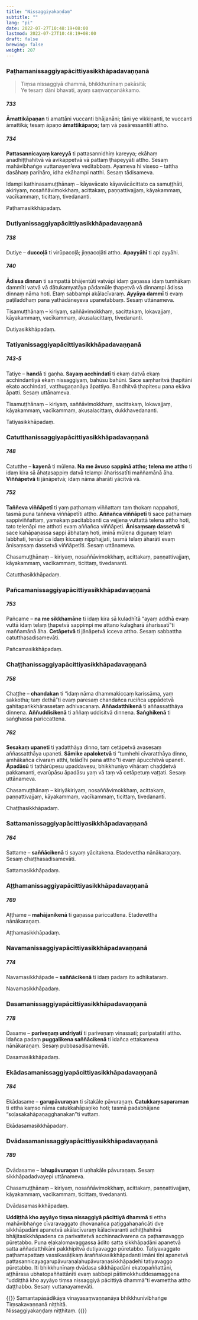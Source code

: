 ```yaml
---
title: "Nissaggiyakaṇḍaṃ"
subtitle: ""
lang: "pi"
date: 2022-07-27T10:48:19+08:00
lastmod: 2022-07-27T10:48:19+08:00
draft: false
brewing: false
weight: 207
---
```


### Paṭhamanissaggiyapācittiyasikkhāpadavaṇṇanā

> Tiṃsa nissaggiyā dhammā, bhikkhunīnaṃ pakāsitā;  
> Ye tesaṃ dāni bhavati, ayaṃ saṃvaṇṇanākkamo.

##### 733

**Āmattikāpaṇan** ti amattāni vuccanti bhājanāni; tāni ye vikkiṇanti, te vuccanti āmattikā; tesaṃ āpaṇo **āmattikāpaṇo;** taṃ vā pasāressantīti attho.

##### 734

**Pattasannicayaṃ kareyyā** ti pattasannidhiṃ kareyya; ekāhaṃ anadhiṭṭhahitvā vā avikappetvā vā pattaṃ ṭhapeyyāti attho. Sesaṃ mahāvibhaṅge vuttanayen’eva veditabbaṃ. Ayameva hi viseso – tattha dasāhaṃ parihāro, idha ekāhampi natthi. Sesaṃ tādisameva.

Idampi kathinasamuṭṭhānaṃ – kāyavācato kāyavācācittato ca samuṭṭhāti, akiriyaṃ, nosaññāvimokkhaṃ, acittakaṃ, paṇṇattivajjaṃ, kāyakammaṃ, vacīkammaṃ, ticittaṃ, tivedananti.

<p class="text-center text-muted">Paṭhamasikkhāpadaṃ.</p>

### Dutiyanissaggiyapācittiyasikkhāpadavaṇṇanā

##### 738

Dutiye – **duccoḷā** ti virūpacoḷā; jiṇṇacoḷāti attho. **Apayyāhī** ti api ayyāhi.

##### 740

**Ādissa dinnan** ti sampattā bhājentūti vatvāpi idaṃ gaṇassa idaṃ tumhākaṃ dammīti vatvā vā dātukamyatāya pādamūle ṭhapetvā vā dinnampi ādissa dinnaṃ nāma hoti. Etaṃ sabbampi akālacīvaraṃ. **Ayyāya dammī** ti evaṃ paṭiladdhaṃ pana yathādāneyeva upanetabbaṃ. Sesaṃ uttānameva.

Tisamuṭṭhānaṃ – kiriyaṃ, saññāvimokkhaṃ, sacittakaṃ, lokavajjaṃ, kāyakammaṃ, vacīkammaṃ, akusalacittaṃ, tivedananti.

<p class="text-center text-muted">Dutiyasikkhāpadaṃ.</p>

### Tatiyanissaggiyapācittiyasikkhāpadavaṇṇanā

##### 743-5

Tatiye – **handā** ti gaṇha. **Sayaṃ acchindatī** ti ekaṃ datvā ekaṃ acchindantiyā ekaṃ nissaggiyaṃ, bahūsu bahūni. Sace saṃharitvā ṭhapitāni ekato acchindati, vatthugaṇanāya āpattiyo. Bandhitvā ṭhapitesu pana ekāva āpatti. Sesaṃ uttānameva.

Tisamuṭṭhānaṃ – kiriyaṃ, saññāvimokkhaṃ, sacittakaṃ, lokavajjaṃ, kāyakammaṃ, vacīkammaṃ, akusalacittaṃ, dukkhavedananti.

<p class="text-center text-muted">Tatiyasikkhāpadaṃ.</p>

### Catutthanissaggiyapācittiyasikkhāpadavaṇṇanā

##### 748

Catutthe – **kayenā** ti mūlena. **Na me āvuso sappinā attho; telena me attho** ti idaṃ kira sā āhaṭasappiṃ datvā telampi āharissatīti maññamānā āha. **Viññāpetvā** ti jānāpetvā; idaṃ nāma āharāti yācitvā vā.

##### 752

**Taññeva viññāpetī** ti yaṃ paṭhamaṃ viññattaṃ taṃ thokaṃ nappahoti, tasmā puna taññeva viññāpetīti attho. **Aññañca viññāpetī** ti sace paṭhamaṃ sappiviññattaṃ, yamakaṃ pacitabbanti ca vejjena vuttattā telena attho hoti, tato telenāpi me atthoti evaṃ aññañca viññāpeti. **Ānisaṃsaṃ dassetvā** ti sace kahāpaṇassa sappi ābhataṃ hoti, iminā mūlena diguṇaṃ telaṃ labbhati, tenāpi ca idaṃ kiccaṃ nipphajjati, tasmā telaṃ āharāti evaṃ ānisaṃsaṃ dassetvā viññāpetīti. Sesaṃ uttānameva.

Chasamuṭṭhānaṃ – kiriyaṃ, nosaññāvimokkhaṃ, acittakaṃ, paṇṇattivajjaṃ, kāyakammaṃ, vacīkammaṃ, ticittaṃ, tivedananti.

<p class="text-center text-muted">Catutthasikkhāpadaṃ.</p>

### Pañcamanissaggiyapācittiyasikkhāpadavaṇṇanā

##### 753

Pañcame – **na me sikkhamāne** ti idaṃ kira sā kuladhītā “ayaṃ addhā evaṃ vuttā idaṃ telaṃ ṭhapetvā sappimpi me attano kulagharā āharissatī”ti maññamānā āha. **Cetāpetvā** ti jānāpetvā icceva attho. Sesaṃ sabbattha catutthasadisamevāti.

<p class="text-center text-muted">Pañcamasikkhāpadaṃ.</p>

### Chaṭṭhanissaggiyapācittiyasikkhāpadavaṇṇanā

##### 758

Chaṭṭhe – **chandakan** ti “idaṃ nāma dhammakiccaṃ karissāma, yaṃ sakkotha; taṃ dethā”ti evaṃ paresaṃ chandañca ruciñca uppādetvā gahitaparikkhārassetaṃ adhivacanaṃ. **Aññadatthikenā** ti aññassatthāya dinnena. **Aññuddisikenā** ti aññaṃ uddisitvā dinnena. **Saṅghikenā** ti saṅghassa pariccattena.

##### 762

**Sesakaṃ upanetī** ti yadatthāya dinno, taṃ cetāpetvā avasesaṃ aññassatthāya upaneti. **Sāmike apaloketvā** ti “tumhehi cīvaratthāya dinno, amhākañca cīvaraṃ atthi, telādīhi pana attho”ti evaṃ āpucchitvā upaneti. **Āpadāsū** ti tathārūpesu upaddavesu; bhikkhuniyo vihāraṃ chaḍḍetvā pakkamanti, evarūpāsu āpadāsu yaṃ vā taṃ vā cetāpetuṃ vaṭṭati. Sesaṃ uttānameva.

Chasamuṭṭhānaṃ – kiriyākiriyaṃ, nosaññāvimokkhaṃ, acittakaṃ, paṇṇattivajjaṃ, kāyakammaṃ, vacīkammaṃ, ticittaṃ, tivedananti.

<p class="text-center text-muted">Chaṭṭhasikkhāpadaṃ.</p>

### Sattamanissaggiyapācittiyasikkhāpadavaṇṇanā

##### 764

Sattame – **saññācikenā** ti sayaṃ yācitakena. Etadevettha nānākaraṇaṃ. Sesaṃ chaṭṭhasadisamevāti.

<p class="text-center text-muted">Sattamasikkhāpadaṃ.</p>

### Aṭṭhamanissaggiyapācittiyasikkhāpadavaṇṇanā

##### 769

Aṭṭhame – **mahājanikenā** ti gaṇassa pariccattena. Etadevettha nānākaraṇaṃ.

<p class="text-center text-muted">Aṭṭhamasikkhāpadaṃ.</p>

### Navamanissaggiyapācittiyasikkhāpadavaṇṇanā

##### 774

Navamasikkhāpade – **saññācikenā** ti idaṃ padaṃ ito adhikataraṃ.

<p class="text-center text-muted">Navamasikkhāpadaṃ.</p>

### Dasamanissaggiyapācittiyasikkhāpadavaṇṇanā

##### 778

Dasame – **pariveṇaṃ undriyatī** ti pariveṇaṃ vinassati; paripatatīti attho. Idañca padaṃ **puggalikena saññācikenā** ti idañca ettakameva nānākaraṇaṃ. Sesaṃ pubbasadisamevāti.

<p class="text-center text-muted">Dasamasikkhāpadaṃ.</p>

### Ekādasamanissaggiyapācittiyasikkhāpadavaṇṇanā

##### 784

Ekādasame – **garupāvuraṇan** ti sītakāle pāvuraṇaṃ. **Catukkaṃsaparaman** ti ettha kaṃso nāma catukkahāpaṇiko hoti; tasmā padabhājane “soḷasakahāpaṇagghanakan”ti vuttaṃ.

<p class="text-center text-muted">Ekādasamasikkhāpadaṃ.</p>

### Dvādasamanissaggiyapācittiyasikkhāpadavaṇṇanā

##### 789

Dvādasame – **lahupāvuraṇan** ti uṇhakāle pāvuraṇaṃ. Sesaṃ sikkhāpadadvayepi uttānameva.

Chasamuṭṭhānaṃ – kiriyaṃ, nosaññāvimokkhaṃ, acittakaṃ, paṇṇattivajjaṃ, kāyakammaṃ, vacīkammaṃ, ticittaṃ, tivedananti.

<p class="text-center text-muted">Dvādasamasikkhāpadaṃ.</p>

**Uddiṭṭhā kho ayyāyo tiṃsa nissaggiyā pācittiyā dhammā** ti ettha mahāvibhaṅge cīvaravaggato dhovanañca paṭiggahaṇañcāti dve sikkhāpadāni apanetvā akālacīvaraṃ kālacīvaranti adhiṭṭhahitvā bhājitasikkhāpadena ca parivattetvā acchinnacīvarena ca paṭhamavaggo pūretabbo. Puna eḷakalomavaggassa ādito satta sikkhāpadāni apanetvā satta aññadatthikāni pakkhipitvā dutiyavaggo pūretabbo. Tatiyavaggato paṭhamapattaṃ vassikasāṭikaṃ āraññakasikkhāpadanti imāni tīṇi apanetvā pattasannicayagarupāvuraṇalahupāvuraṇasikkhāpadehi tatiyavaggo pūretabbo. Iti bhikkhunīnaṃ dvādasa sikkhāpadāni ekatopaññattāni, aṭṭhārasa ubhatopaññattānīti evaṃ sabbepi pātimokkhuddesamaggena “uddiṭṭhā kho ayyāyo tiṃsa nissaggiyā pācittiyā dhammā”ti evamettha attho daṭṭhabbo. Sesaṃ vuttanayamevāti.

{{<eof>}}
    Samantapāsādikāya vinayasaṃvaṇṇanāya bhikkhunīvibhaṅge<br>
    Tiṃsakavaṇṇanā niṭṭhitā.<br>
    Nissaggiyakaṇḍaṃ niṭṭhitaṃ.
{{</eof>}}